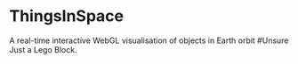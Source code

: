 # ThingsInSpace
A real-time interactive WebGL visualisation of objects in Earth orbit
#Unsure Just a Lego Block.
